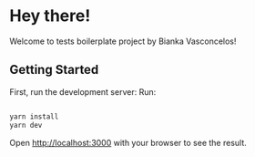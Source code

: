 # Hey there!

Welcome to tests boilerplate project by Bianka Vasconcelos!

## Getting Started

First, run the development server:
Run:

```bash

yarn install
yarn dev

```

Open [http://localhost:3000](http://localhost:3000) with your browser to see the result.
